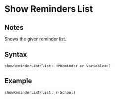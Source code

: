 # Show Reminders List
## Notes
Shows the given reminder list.
## Syntax
```
showReminderList(list: <#Reminder or Variable#>)
```
## Example
```
showReminderList(list: r-School)
```